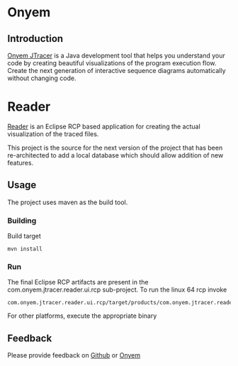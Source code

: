 
Onyem 
======

## Introduction

[Onyem JTracer](http://www.onyem.com) is a Java development tool that helps you understand your code by creating beautiful visualizations of the program execution flow. Create the next generation of interactive sequence diagrams automatically without changing code.


Reader
======

[Reader](http://www.onyem.com/help/reader.html) is an Eclipse RCP based application for creating the actual visualization of the traced files.

This project is the source for the next version of the project that has been re-architected to add a local database which should allow addition of new features.

## Usage

The project uses maven as the build tool.

### Building

Build target

    mvn install

### Run

The final Eclipse RCP artifacts are present in the com.onyem.jtracer.reader.ui.rcp sub-project. To run the linux 64 rcp invoke

    com.onyem.jtracer.reader.ui.rcp/target/products/com.onyem.jtracer.reader.ui.rcp.product/linux/gtk/x86_64/reader

For other platforms, execute the appropriate binary


## Feedback

Please provide feedback on [Github](https://github.com/rrevo) or [Onyem](http://www.onyem.com/contact.html)

